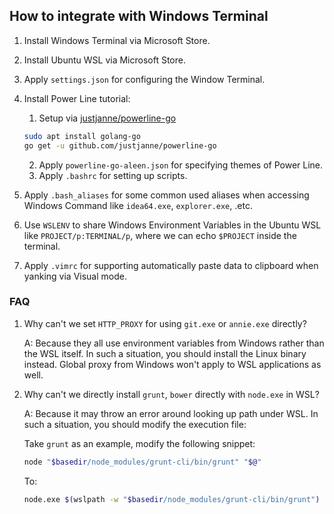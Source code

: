 ## How to integrate with Windows Terminal

1. Install Windows Terminal via Microsoft Store.
2. Install Ubuntu WSL via Microsoft Store.
3. Apply `settings.json` for configuring the Window Terminal.
4. Install Power Line tutorial:

    1. Setup via [justjanne/powerline-go](https://github.com/justjanne/powerline-go)

    ```bash
    sudo apt install golang-go
    go get -u github.com/justjanne/powerline-go
    ```

    2. Apply `powerline-go-aleen.json` for specifying themes of Power Line.
    3. Apply `.bashrc` for setting up scripts.

5. Apply `.bash_aliases` for some common used aliases when accessing Windows Command like `idea64.exe`, `explorer.exe`, .etc.
6. Use `WSLENV` to share Windows Environment Variables in the Ubuntu WSL like `PROJECT/p:TERMINAL/p`, where we can echo `$PROJECT` inside the terminal.
7. Apply `.vimrc` for supporting automatically paste data to clipboard when yanking via Visual mode.

### FAQ

1. Why can't we set `HTTP_PROXY` for using `git.exe` or `annie.exe` directly?

    A: Because they all use environment variables from Windows rather than the WSL itself. In such a situation, you should install the Linux binary instead. Global proxy from Windows won't apply to WSL applications as well.

2. Why can't we directly install `grunt`, `bower` directly with `node.exe` in WSL?

    A: Because it may throw an error around looking up path under WSL. In such a situation, you should modify the execution file:

    Take `grunt` as an example, modify the following snippet:

    ```bash
    node "$basedir/node_modules/grunt-cli/bin/grunt" "$@" 
    ```

    To:

    ```bash
    node.exe $(wslpath -w "$basedir/node_modules/grunt-cli/bin/grunt") "$@" 
    ```
